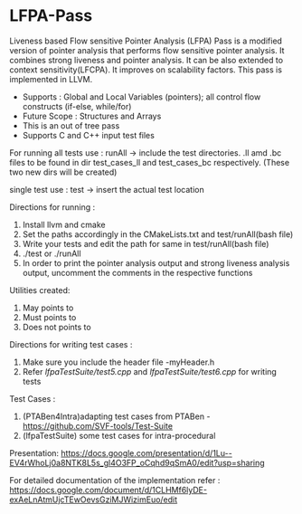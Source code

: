 # LFPA-Pass
Liveness based Flow sensitive Pointer Analysis (LFPA) Pass is a modified version of pointer analysis that performs flow sensitive pointer analysis. It combines strong liveness and pointer analysis. It can be also extended to context sensitivity(LFCPA). It improves on scalability factors. This pass is implemented in LLVM.

* Supports : Global and Local Variables (pointers); all control flow constructs (if-else, while/for)
* Future Scope : Structures and Arrays
* This is an out of tree pass
* Supports C and C++ input test files


For running all tests use : runAll -> include the test directories. .ll amd .bc files to be found in dir test_cases_ll and test_cases_bc respectively. (These two new dirs will be created)


single test use : test -> insert the actual test location


Directions for running :
1. Install llvm and cmake
2. Set the paths accordingly in the CMakeLists.txt and test/runAll(bash file)
3. Write your tests and edit the path for same in test/runAll(bash file)
4. ./test or ./runAll
5. In order to print the pointer analysis output and strong liveness analysis output, uncomment the comments in the respective functions

Utilities created:
1. May points to
2. Must points to
3. Does not points to

Directions for writing test cases :
1. Make sure you include the header file -myHeader.h
2. Refer *lfpaTestSuite/test5.cpp* and *lfpaTestSuite/test6.cpp* for writing tests

Test Cases :
1. (PTABen4Intra)adapting test cases from PTABen - https://github.com/SVF-tools/Test-Suite
2. (lfpaTestSuite) some test cases for intra-procedural 


Presentation: https://docs.google.com/presentation/d/1Lu--EV4rWhoLj0a8NTK8L5s_gl4O3FP_oCqhd9qSmA0/edit?usp=sharing


For detailed documentation of the implementation refer : https://docs.google.com/document/d/1CLHMf6lyDE-exAeLnAtmUjcTEwOevsGziMJWizimEuo/edit


